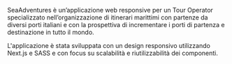 SeaAdventures è un’applicazione web responsive per un Tour Operator specializzato nell’organizzazione di itinerari marittimi con partenze da diversi porti italiani e con la prospettiva di incrementare i porti di partenza e destinazione in tutto il mondo. 

L'applicazione è stata sviluppata con un design responsivo utilizzando Next.js e SASS e con focus su scalabilità e riutilizzabilità dei componenti. 
